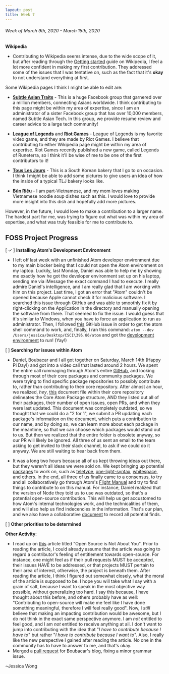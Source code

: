 ```yaml
---
layout: post
title: Week 7
---
```


###### Week of March 9th, 2020 - March 15th, 2020 

**Wikipedia**
- Contributing to Wikipedia seems intense, due to the wide scope of it, but after reading through the [Getting started](https://en.wikipedia.org/wiki/Wikipedia:Contributing_to_Wikipedia#Getting_started) guide on Wikipedia, I feel a lot more confident in making my first contribution. They addressed some of the issues that I was tentative on, such as the fact that it's **okay** to not understand everything at first.

Some Wikipedia pages I think I might be able to edit are:
- [**Subtle Asian Traits**](https://en.wikipedia.org/wiki/Subtle_Asian_Traits) - This is a huge Facebook group that garnered over a million members, connecting Asians worldwide. I think contributing to this page might be within my area of expertise, since I am an administrator of a sister Facebook group that has over 10,000 members, named Subtle Asian Tech. In this group, we provide resume review and career advice to a large tech community!

- [**League of Legends**](https://en.wikipedia.org/wiki/League_of_Legends) and [**Riot Games**](https://en.wikipedia.org/wiki/Riot_Games) - League of Legends is my favorite video game, and they are made by Riot Games. I believe that contributing to either Wikipedia page might be within my area of expertise. Riot Games recently published a new game, called Legends of Runeterra, so I think it'll be wise of me to be one of the first contributors to it!

- [**Tous Les Jours**](https://en.wikipedia.org/wiki/Tous_Les_Jours) - This is a South Korean bakery that I go to on occasion. I think I might be able to add some pictures to give users an idea of how the inside of a typical TLJ bakery looks like.

- [**Bún Riêu**](https://en.wikipedia.org/wiki/B%C3%BAn_ri%C3%AAu) - I am part-Vietnamese, and my mom loves making Vietnamese noodle soup dishes such as this. I would love to provide more insight into this dish and hopefully add more pictures. 

However, in the future, I would love to make a contribution to a larger name. The hardest part for me, was trying to figure out what was within my area of expertise, and what was truly feasible for me to contribute to.

## FOSS Project Progress

[ ✓ ] **Installing Atom's Development Environment** 
-  I left off last week with an unfinished Atom developer environment due to my main blocker being that I could not open the Atom environment on my laptop. Luckily, last Monday, Daniel was able to help me by showing me exactly how he got the developer environment set up on his laptop, sending me via iMessage the exact command I had to execute. I really admire Daniel's intelligence, and I am really glad that I am working with him on this project. Last time, I got an error that "Atom" couldn't be opened because Apple cannot check it for malicious software. I searched this issue through GitHub and was able to smoothly fix it by right-clicking on the Application in the directory and manually opening the software from there. That seemed to fix the issue. I would guess that it's similar to Windows, when you have to force an application to run as administrator. Then, I followed [this](https://github.com/dwyl/start-here/issues/19) GitHub issue in order to get the atom shell command to work, and, finally, I ran this command: ```atom --dev /Users/jessica/Desktop/CSCI\395.86/atom``` and got the [development environment](https://i.imgur.com/CgqfTs2.png) to run! (Yay!)

[ ] **Searching for issues within Atom**
- Daniel, Boubacar and I all got together on Saturday, March 14th (Happy Pi Day!) and got into a video call that lasted around 2 hours. We spent the entire call rummaging through Atom's entire [GitHub](https://github.com/atom), and looking through most of their core packages and community packages. We were trying to find specific package repositories to possibly contribute to, rather than contributing to their core repository. After almost an hour, we realized, *hey*, [this](https://github.com/atom/atom/blob/master/docs/rfcs/003-consolidate-core-packages.md) document file within their core repository delineates the Core Atom Package structure, AND they listed out all of their packages, their number of open issues, open PRs, and when they were last updated. This document was completely outdated, so we thought that we could do a "2 for 1", we submit a PR updating each package's information on the document, which puts a contribution to our name, and by doing so, we can learn more about each package in the meantime, so that we can choose which packages would stand out to us. But then we realized that the entire folder is obsolete anyway, so our PR will likely be ignored. All three of us sent an email to the team asking to get invited to their slack channel, to ask if we could do it anyway. We are still waiting to hear back from them.

- It was a long two hours because all of us kept throwing ideas out there, but they weren't all ideas we were sold on. We kept bringing up potential [packages](https://atom.io/packages) to work on, such as [teletype](https://github.com/atom/teletype/issues?page=2&q=is%3Aissue+is%3Aopen), [one-light-syntax](https://github.com/atom/one-light-syntax), [whitespace](https://github.com/atom/whitespace), and others. In the end, all three of us finally came to a consensus, to try and all collaboratively go through Atom's [Flight Manual](https://flight-manual.atom.io) and try to find things to contribute to on this manual. For instance, Daniel realized that the version of Node they told us to use was outdated, so that's a potential open-source contribution. This will help us get accustomed to how Atom's internal technologies work, and the technicalities of them, and will also help us find indecencies in the information. That's our plan, and we also have a collaborative [document](https://hackmd.io/C_2OEnduSSa5FlCZ7x1fUQ?both) to record all potential finds. 

[ ] **Other priorities to be determined**

**Other Activity**: 
- I read up on [this](https://gist.github.com/richhickey/1563cddea1002958f96e7ba9519972d9) article titled "Open Source is Not About You". Prior to reading the article, I could already assume that the article was going to regard a contributor's feeling of entitlement towards open-source. For instance, one might feel as if their pull requests MUST be accepted, their issues HAVE to be addressed, or that projects MUST pertain to their area of interest, otherwise, the project is beneath them. After reading the article, I think I figured out somewhat closely, what the moral of the article is supposed to be. I hope you will take what I say with a grain of salt, because I want to speak in the most objective way possible, without generalizing too hard. I say this because, I have thought about this before, and others probably have as well: "Contributing to open-source will make me feel like I have done something meaningful, therefore I will feel really good". Now, I *still* believe that making an impacting contribution would be awesome, but I do not think in the exact same perspective anymore. I am *not* entitled to feel good, and I am *not* entitled to receive anything at all. I don't want to jump into contributing with the idea that "*I have to contribute because I have to*" but rather "*I have to contribute because I want to*". Also, I really like the new perspective I gained after reading the article. No one in the community has to have to answer to me, and that's okay. 
- Merged a [pull request](https://github.com/hunter-college-ossd-spr-2020/boubascript-weekly/pull/2) for Boubacar's blog, fixing a minor grammar issue.

~Jessica Wong